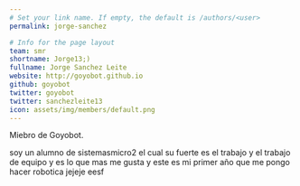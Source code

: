 ```yaml
---
# Set your link name. If empty, the default is /authors/<user>
permalink: jorge-sanchez

# Info for the page layout
team: smr
shortname: Jorge13;)
fullname: Jorge Sanchez Leite
website: http://goyobot.github.io
github: goyobot
twitter: goyobot
twitter: sanchezleite13
icon: assets/img/members/default.png
---
```


Miebro de Goyobot.
  
soy un alumno de sistemasmicro2 el cual su fuerte es el trabajo y el trabajo de equipo y es lo que mas me gusta y este es mi primer año que me pongo hacer robotica jejeje eesf
